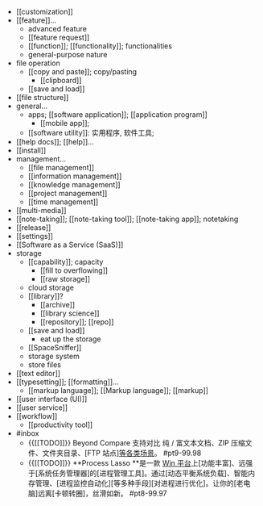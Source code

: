 - [[customization]]
- [[feature]]...
    - advanced feature
    - [[feature request]]
    - [[function]]; [[functionality]]; functionalities
    - general-purpose nature
- file operation
    - [[copy and paste]]; copy/pasting
        - [[clipboard]]
    - [[save and load]]
- [[file structure]]
- general...
    - apps; [[software application]]; [[application program]]
        - [[mobile app]]; 
    - [[software utility]]: 实用程序, 软件工具;
- [[help docs]]; [[help]]...
- [[install]]
- management...
    - [[file management]]
    - [[information management]]
    - [[knowledge management]]
    - [[project management]]
    - [[time management]]
- [[multi-media]]
- [[note-taking]]; [[note-taking tool]]; [[note-taking app]]; notetaking
- [[release]]
- [[settings]]
- [[Software as a Service (SaaS)]]
- storage
    - [[capability]]; capacity
        - [[fill to overflowing]]
        - [[raw storage]]
    - cloud storage
    - [[library]]?
        - [[archive]]
        - [[library science]]
        - [[repository]]; [[repo]]
    - [[save and load]]
        - eat up the storage
    - [[SpaceSniffer]]
    - storage system
    - store files
- [[text editor]]
- [[typesetting]]; [[formatting]]...
    - [[markup language]]; [[Markup language]]; [[markup]]
- [[user interface (UI)]]
- [[user service]]
- [[workflow]]
    - [[productivity tool]]
- #inbox
    - {{[[TODO]]}} Beyond Compare 支持对比 纯 / 富文本文档、ZIP 压缩文件、文件夹目录、[FTP 站点][等各类场景](https://mp.weixin.qq.com/s/3Z5e1Rplugb1n9zsc6l4Rg)。 #pt9-99.98
    - {{[[TODO]]}} **Process Lasso **是一款 [Win 平台](https://mp.weixin.qq.com/s/dxuFeOPZS5h4XPiNn2ozHA)上[功能丰富]、远强于[系统任务管理器]的[进程管理工具]。通过[动态平衡系统负载]、智能内存管理、[进程监控自动化][等多种手段][对进程进行优化]。让你的[老电脑]远离[卡顿转圈]，丝滑如新。 #pt8-99.97
